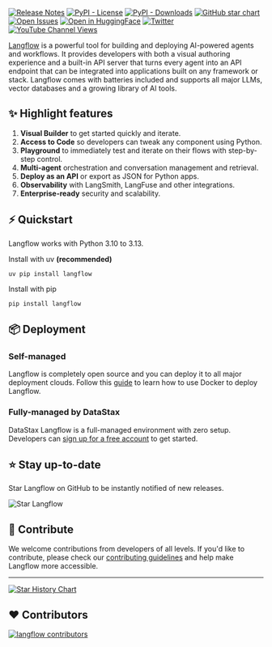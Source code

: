 
[![Release Notes](https://img.shields.io/github/release/langflow-ai/langflow?style=flat-square)](https://github.com/langflow-ai/langflow/releases)
[![PyPI - License](https://img.shields.io/badge/license-MIT-orange)](https://opensource.org/licenses/MIT)
[![PyPI - Downloads](https://img.shields.io/pypi/dm/langflow?style=flat-square)](https://pypistats.org/packages/langflow)
[![GitHub star chart](https://img.shields.io/github/stars/langflow-ai/langflow?style=flat-square)](https://star-history.com/#langflow-ai/langflow)
[![Open Issues](https://img.shields.io/github/issues-raw/langflow-ai/langflow?style=flat-square)](https://github.com/langflow-ai/langflow/issues)
[![Open in HuggingFace](https://img.shields.io/badge/%F0%9F%A4%97%20Hugging%20Face-Spaces-blue)](https://huggingface.co/spaces/Langflow/Langflow?duplicate=true)
[![Twitter](https://img.shields.io/twitter/url/https/twitter.com/langflow-ai.svg?style=social&label=Follow%20%40Langflow)](https://twitter.com/langflow)
[![YouTube Channel Views](https://img.shields.io/youtube/channel/views/UCn2bInQrjdDYKEEmbpwblLQ)](https://www.youtube.com/@Langflow)


[Langflow](https://langflow.org) is a powerful tool for building and deploying AI-powered agents and workflows. It provides developers with both a visual authoring experience and a built-in API server that turns every agent into an API endpoint that can be integrated into applications built on any framework or stack. Langflow comes with batteries included and supports all major LLMs, vector databases and a growing library of AI tools.

## ✨ Highlight features

1. **Visual Builder** to get started quickly and iterate. 
1. **Access to Code** so developers can tweak any component using Python.
1. **Playground** to immediately test and iterate on their flows with step-by-step control.
1. **Multi-agent** orchestration and conversation management and retrieval.
1. **Deploy as an API** or export as JSON for Python apps.
1. **Observability** with LangSmith, LangFuse and other integrations.
1. **Enterprise-ready** security and scalability.

## ⚡️ Quickstart

Langflow works with Python 3.10 to 3.13.

Install with uv **(recommended)** 

```shell
uv pip install langflow
```

Install with pip

```shell
pip install langflow
```

## 📦 Deployment

### Self-managed

Langflow is completely open source and you can deploy it to all major deployment clouds. Follow this [guide](https://docs.langflow.org/deployment-docker) to learn how to use Docker to deploy Langflow.

### Fully-managed by DataStax

DataStax Langflow is a full-managed environment with zero setup. Developers can [sign up for a free account](https://astra.datastax.com/signup?type=langflow) to get started.

## ⭐ Stay up-to-date

Star Langflow on GitHub to be instantly notified of new releases.

![Star Langflow](https://github.com/user-attachments/assets/03168b17-a11d-4b2a-b0f7-c1cce69e5a2c)

## 👋 Contribute

We welcome contributions from developers of all levels. If you'd like to contribute, please check our [contributing guidelines](./CONTRIBUTING.md) and help make Langflow more accessible.

---

[![Star History Chart](https://api.star-history.com/svg?repos=langflow-ai/langflow&type=Timeline)](https://star-history.com/#langflow-ai/langflow&Date)

## ❤️ Contributors

[![langflow contributors](https://contrib.rocks/image?repo=langflow-ai/langflow)](https://github.com/langflow-ai/langflow/graphs/contributors)

